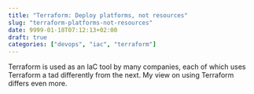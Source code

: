 ```yaml
---
title: "Terraform: Deploy platforms, not resources"
slug: "terraform-platforms-not-resources"
date: 9999-01-18T07:12:13+02:00
draft: true
categories: ["devops", "iac", "terraform"]
---
```


Terraform is used as an IaC tool by many companies, each of which uses Terraform a tad differently from the next. My view on using Terraform differs even more.

<!--more--> 